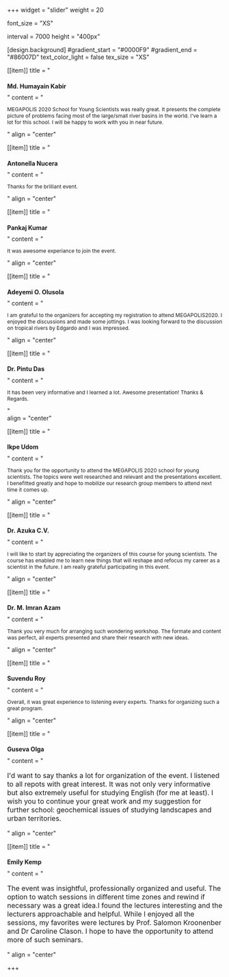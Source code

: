 +++
widget = "slider"
weight = 20

font_size = "XS"

interval = 7000
height = "400px"

[design.background]
  #gradient_start = "#0000F9"
  #gradient_end = "#86007D"
  text_color_light = false
  tex_size = "XS"

[[item]]
  title = " <h1 style='font-size:14'>Md. Humayain Kabir</h1> "
  content = "<p style='font-size:12'> MEGAPOLIS 2020 School for Young Scientists was really great. It presents the complete picture of problems facing most of the large/small river basins in the world. I've learn a lot for this school. I will be happy to work with you in near future. </p>"
  align = "center"

[[item]]
  title = "<h1 style='font-size:14'>Antonella Nucera</h1>"
  content = "<p style='font-size:12'>Thanks for the brilliant event.</p>"
  align = "center"

[[item]]
  title = "<h1 style='font-size:14'>Pankaj Kumar</h1>"
  content = "<p style='font-size:12'>It was awesome experiance to join the event.</p>"
  align = "center"

[[item]]
  title = "<h1 style='font-size:14'>Adeyemi O. Olusola</h1>"
  content = "<p style='font-size:12'>I am grateful to the organizers for accepting my registration to attend MEGAPOLIS2020. I enjoyed the discussions and made some jottings. I was looking forward to the discussion on tropical rivers by Edgardo and I was impressed.</p>"
  align = "center"

[[item]]
  title = "<h1 style='font-size:14'>Dr. Pintu Das</h1>"
  content = "<p style='font-size:12'>It has been very informative and I learned a lot. Awesome presentation! Thanks & Regards.</p>"  
  align = "center"

[[item]]
  title = "<h1 style='font-size:14'>Ikpe Udom</h1>"
  content = "<p style='font-size:12'>Thank you for the opportunity to attend the MEGAPOLIS 2020 school for young scientists. The topics were well researched and relevant and the presentations excellent. I benefitted greatly and hope to mobilize our research group members to attend next time it comes up.</p>"
  align = "center"

[[item]]
  title = "<h1 style='font-size:14'>Dr. Azuka C.V.</h1>"
  content = "<p style='font-size:12'>I will like to start by appreciating the organizers of this course for young scientists. The course has enabled me to learn new things that will reshape and refocus my career as a scientist in the future. I am really grateful participating in this event.</p>"
  align = "center"

[[item]]
  title = "<h1 style='font-size:14'>Dr. M. Imran Azam</h1>"
  content = "<p style='font-size:12'>Thank you very much for arranging such wondering workshop. The formate and content was perfect, all experts presented and share their research with new ideas.</p>"
  align = "center"

[[item]]
  title = "<h1 style='font-size:14'>Suvendu Roy</h1>"
  content = "<p style='font-size:12'>Overall,  it was great experience to listening every experts. Thanks for organizing such a great program.</p>"
  align = "center"

[[item]]
  title = "<h1 style='font-size:14'>Guseva Olga</h1>"
  content = "<p style='font-size:16px'>I'd want to say thanks a lot for organization of the event. I listened to all repots with great interest. It was not only very informative but also extremely useful for studying English (for me at least). I wish you to continue your great work and my suggestion for further school: geochemical issues of studying landscapes and urban territories.</p>"
  align = "center"
  
[[item]]
  title = "<h1 style='font-size:14'>Emily Kemp</h1>"
  content = "<p style='font-size:16px'>The event was insightful, professionally organized and useful. The option to watch sessions in different time zones and rewind if necessary was a great idea.I found the lectures interesting and the lecturers approachable and helpful. While I enjoyed all the sessions, my favorites were lectures by Prof. Salomon Kroonenber and Dr Caroline Clason. I hope to have the opportunity to attend more of such seminars.</p>"
  align = "center"

+++


